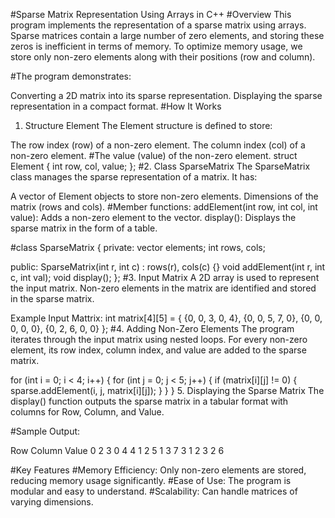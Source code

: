 #Sparse Matrix Representation Using Arrays in C++
#Overview
This program implements the representation of a sparse matrix using arrays. Sparse matrices contain a large number of zero elements, and storing these zeros is inefficient in terms of memory. To optimize memory usage, we store only non-zero elements along with their positions (row and column).

#The program demonstrates:

Converting a 2D matrix into its sparse representation.
Displaying the sparse representation in a compact format.
#How It Works
1. Structure Element
The Element structure is defined to store:

The row index (row) of a non-zero element.
The column index (col) of a non-zero element.
#The value (value) of the non-zero element.
struct Element {
    int row, col, value;
};
#2. Class SparseMatrix
The SparseMatrix class manages the sparse representation of a matrix. It has:

A vector of Element objects to store non-zero elements.
Dimensions of the matrix (rows and cols).
#Member functions:
addElement(int row, int col, int value): Adds a non-zero element to the vector.
display(): Displays the sparse matrix in the form of a table.

#class SparseMatrix {
private:
    vector<Element> elements;
    int rows, cols;

public:
    SparseMatrix(int r, int c) : rows(r), cols(c) {}
    void addElement(int r, int c, int val);
    void display();
};
#3. Input Matrix
A 2D array is used to represent the input matrix. Non-zero elements in the matrix are identified and stored in the sparse matrix.

Example Input Mattrix:
int matrix[4][5] = {
    {0, 0, 3, 0, 4},
    {0, 0, 5, 7, 0},
    {0, 0, 0, 0, 0},
    {0, 2, 6, 0, 0}
};
#4. Adding Non-Zero Elements
The program iterates through the input matrix using nested loops. For every non-zero element, its row index, column index, and value are added to the sparse matrix.

for (int i = 0; i < 4; i++) {
    for (int j = 0; j < 5; j++) {
        if (matrix[i][j] != 0) {
            sparse.addElement(i, j, matrix[i][j]);
        }
    }
}
5. Displaying the Sparse Matrix
The display() function outputs the sparse matrix in a tabular format with columns for Row, Column, and Value.

#Sample Output:

Row	Column	Value
0	2	3
0	4	4
1	2	5
1	3	7
3	1	2
3	2	6


#Key Features
#Memory Efficiency: Only non-zero elements are stored, reducing memory usage significantly.
#Ease of Use: The program is modular and easy to understand.
#Scalability: Can handle matrices of varying dimensions.

